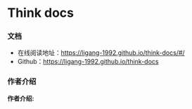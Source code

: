 # Think docs

### 文档

- 在线阅读地址：https://ligang-1992.github.io/think-docs/#/
- Github：https://ligang-1992.github.io/think-docs

### 作者介绍

**作者介绍:**  


